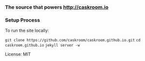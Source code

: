 ### The source that powers http://caskroom.io

### Setup Process

To run the site locally:

`git clone https://github.com/caskroom/caskroom.github.io.git`
`cd caskroom.github.io`
`jekyll server -w`

License: MIT
